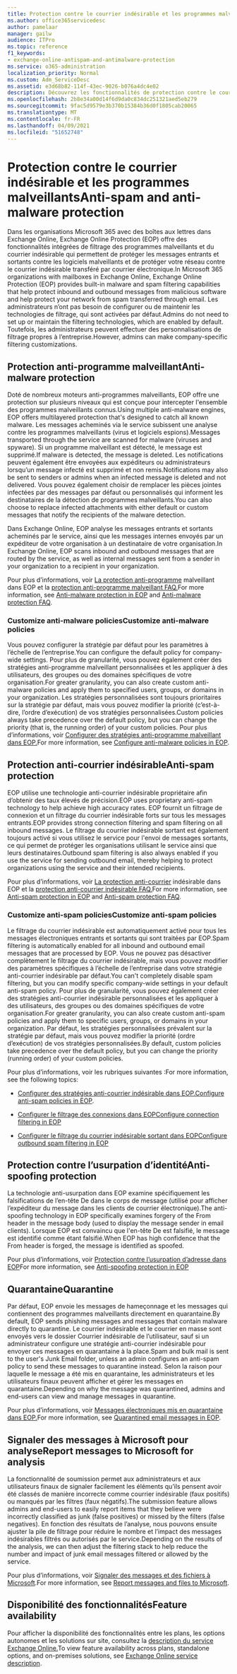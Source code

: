 ```yaml
---
title: Protection contre le courrier indésirable et les programmes malveillants
ms.author: office365servicedesc
author: pamelaar
manager: gailw
audience: ITPro
ms.topic: reference
f1_keywords:
- exchange-online-antispam-and-antimalware-protection
ms.service: o365-administration
localization_priority: Normal
ms.custom: Adm_ServiceDesc
ms.assetid: e3d68b82-114f-43ec-9026-b076a4dc4e02
description: Découvrez les fonctionnalités de protection contre le courrier indésirable et les programmes malveillants disponibles dans les organisations Microsoft 365 avec des boîtes aux lettres Exchange Online.
ms.openlocfilehash: 2b8e34a00d14f6d9da0c834dc251321aed5eb279
ms.sourcegitcommit: 9fac5d9579e3b370b15384b36d0f1805cab20065
ms.translationtype: MT
ms.contentlocale: fr-FR
ms.lasthandoff: 04/09/2021
ms.locfileid: "51652748"
---
```

# <a name="anti-spam-and-anti-malware-protection"></a><span data-ttu-id="1074d-103">Protection contre le courrier indésirable et les programmes malveillants</span><span class="sxs-lookup"><span data-stu-id="1074d-103">Anti-spam and anti-malware protection</span></span>

<span data-ttu-id="1074d-104">Dans les organisations Microsoft 365 avec des boîtes aux lettres dans Exchange Online, Exchange Online Protection (EOP) offre des fonctionnalités intégrées de filtrage des programmes malveillants et du courrier indésirable qui permettent de protéger les messages entrants et sortants contre les logiciels malveillants et de protéger votre réseau contre le courrier indésirable transféré par courrier électronique.</span><span class="sxs-lookup"><span data-stu-id="1074d-104">In Microsoft 365 organizations with mailboxes in Exchange Online, Exchange Online Protection (EOP) provides built-in malware and spam filtering capabilities that help protect inbound and outbound messages from malicious software and help protect your network from spam transferred through email.</span></span> <span data-ttu-id="1074d-105">Les administrateurs n’ont pas besoin de configurer ou de maintenir les technologies de filtrage, qui sont activées par défaut.</span><span class="sxs-lookup"><span data-stu-id="1074d-105">Admins do not need to set up or maintain the filtering technologies, which are enabled by default.</span></span> <span data-ttu-id="1074d-106">Toutefois, les administrateurs peuvent effectuer des personnalisations de filtrage propres à l’entreprise.</span><span class="sxs-lookup"><span data-stu-id="1074d-106">However, admins can make company-specific filtering customizations.</span></span>

## <a name="anti-malware-protection"></a><span data-ttu-id="1074d-107">Protection anti-programme malveillant</span><span class="sxs-lookup"><span data-stu-id="1074d-107">Anti-malware protection</span></span>

<span data-ttu-id="1074d-108">Doté de nombreux moteurs anti-programmes malveillants, EOP offre une protection sur plusieurs niveaux qui est conçue pour intercepter l'ensemble des programmes malveillants connus.</span><span class="sxs-lookup"><span data-stu-id="1074d-108">Using multiple anti-malware engines, EOP offers multilayered protection that's designed to catch all known malware.</span></span> <span data-ttu-id="1074d-109">Les messages acheminés via le service subissent une analyse contre les programmes malveillants (virus et logiciels espions).</span><span class="sxs-lookup"><span data-stu-id="1074d-109">Messages transported through the service are scanned for malware (viruses and spyware).</span></span> <span data-ttu-id="1074d-110">Si un programme malveillant est détecté, le message est supprimé.</span><span class="sxs-lookup"><span data-stu-id="1074d-110">If malware is detected, the message is deleted.</span></span> <span data-ttu-id="1074d-111">Les notifications peuvent également être envoyées aux expéditeurs ou administrateurs lorsqu’un message infecté est supprimé et non remis.</span><span class="sxs-lookup"><span data-stu-id="1074d-111">Notifications may also be sent to senders or admins when an infected message is deleted and not delivered.</span></span> <span data-ttu-id="1074d-112">Vous pouvez également choisir de remplacer les pièces jointes infectées par des messages par défaut ou personnalisés qui informent les destinataires de la détection de programmes malveillants.</span><span class="sxs-lookup"><span data-stu-id="1074d-112">You can also choose to replace infected attachments with either default or custom messages that notify the recipients of the malware detection.</span></span>

<span data-ttu-id="1074d-113">Dans Exchange Online, EOP analyse les messages entrants et sortants acheminés par le service, ainsi que les messages internes envoyés par un expéditeur de votre organisation à un destinataire de votre organisation.</span><span class="sxs-lookup"><span data-stu-id="1074d-113">In Exchange Online, EOP scans inbound and outbound messages that are routed by the service, as well as internal messages sent from a sender in your organization to a recipient in your organization.</span></span>

<span data-ttu-id="1074d-114">Pour plus d’informations, voir [La protection anti-programme](/microsoft-365/security/office-365-security/anti-malware-protection) malveillant dans EOP et la [protection anti-programme malveillant FAQ.](/microsoft-365/security/office-365-security/anti-malware-protection-faq-eop)</span><span class="sxs-lookup"><span data-stu-id="1074d-114">For more information, see [Anti-malware protection in EOP](/microsoft-365/security/office-365-security/anti-malware-protection) and [Anti-malware protection FAQ](/microsoft-365/security/office-365-security/anti-malware-protection-faq-eop).</span></span>

### <a name="customize-anti-malware-policies"></a><span data-ttu-id="1074d-115">Customize anti-malware policies</span><span class="sxs-lookup"><span data-stu-id="1074d-115">Customize anti-malware policies</span></span>

<span data-ttu-id="1074d-116">Vous pouvez configurer la stratégie par défaut pour les paramètres à l’échelle de l’entreprise.</span><span class="sxs-lookup"><span data-stu-id="1074d-116">You can configure the default policy for company-wide settings.</span></span> <span data-ttu-id="1074d-117">Pour plus de granularité, vous pouvez également créer des stratégies anti-programme malveillant personnalisées et les appliquer à des utilisateurs, des groupes ou des domaines spécifiques de votre organisation.</span><span class="sxs-lookup"><span data-stu-id="1074d-117">For greater granularity, you can also create custom anti-malware policies and apply them to specified users, groups, or domains in your organization.</span></span> <span data-ttu-id="1074d-118">Les stratégies personnalisées sont toujours prioritaires sur la stratégie par défaut, mais vous pouvez modifier la priorité (c’est-à-dire, l’ordre d’exécution) de vos stratégies personnalisées.</span><span class="sxs-lookup"><span data-stu-id="1074d-118">Custom policies always take precedence over the default policy, but you can change the priority (that is, the running order) of your custom policies.</span></span> <span data-ttu-id="1074d-119">Pour plus d’informations, voir [Configurer des stratégies anti-programme malveillant dans EOP.](/microsoft-365/security/office-365-security/configure-anti-malware-policies)</span><span class="sxs-lookup"><span data-stu-id="1074d-119">For more information, see [Configure anti-malware policies in EOP](/microsoft-365/security/office-365-security/configure-anti-malware-policies).</span></span>

## <a name="anti-spam-protection"></a><span data-ttu-id="1074d-120">Protection anti-courrier indésirable</span><span class="sxs-lookup"><span data-stu-id="1074d-120">Anti-spam protection</span></span>

<span data-ttu-id="1074d-121">EOP utilise une technologie anti-courrier indésirable propriétaire afin d’obtenir des taux élevés de précision.</span><span class="sxs-lookup"><span data-stu-id="1074d-121">EOP uses proprietary anti-spam technology to help achieve high accuracy rates.</span></span> <span data-ttu-id="1074d-122">EOP fournit un filtrage de connexion et un filtrage du courrier indésirable forts sur tous les messages entrants.</span><span class="sxs-lookup"><span data-stu-id="1074d-122">EOP provides strong connection filtering and spam filtering on all inbound messages.</span></span> <span data-ttu-id="1074d-123">Le filtrage du courrier indésirable sortant est également toujours activé si vous utilisez le service pour l'envoi de messages sortants, ce qui permet de protéger les organisations utilisant le service ainsi que leurs destinataires.</span><span class="sxs-lookup"><span data-stu-id="1074d-123">Outbound spam filtering is also always enabled if you use the service for sending outbound email, thereby helping to protect organizations using the service and their intended recipients.</span></span>

<span data-ttu-id="1074d-124">Pour plus d’informations, voir [La protection anti-courrier](/microsoft-365/security/office-365-security/anti-spam-protection) indésirable dans EOP et la [protection anti-courrier indésirable FAQ.](/microsoft-365/security/office-365-security/anti-spam-protection-faq)</span><span class="sxs-lookup"><span data-stu-id="1074d-124">For more information, see [Anti-spam protection in EOP](/microsoft-365/security/office-365-security/anti-spam-protection) and [Anti-spam protection FAQ](/microsoft-365/security/office-365-security/anti-spam-protection-faq).</span></span>

### <a name="customize-anti-spam-policies"></a><span data-ttu-id="1074d-125">Customize anti-spam policies</span><span class="sxs-lookup"><span data-stu-id="1074d-125">Customize anti-spam policies</span></span>

<span data-ttu-id="1074d-126">Le filtrage du courrier indésirable est automatiquement activé pour tous les messages électroniques entrants et sortants qui sont traitées par EOP.</span><span class="sxs-lookup"><span data-stu-id="1074d-126">Spam filtering is automatically enabled for all inbound and outbound email messages that are processed by EOP.</span></span> <span data-ttu-id="1074d-127">Vous ne pouvez pas désactiver complètement le filtrage du courrier indésirable, mais vous pouvez modifier des paramètres spécifiques à l’échelle de l’entreprise dans votre stratégie anti-courrier indésirable par défaut.</span><span class="sxs-lookup"><span data-stu-id="1074d-127">You can't completely disable spam filtering, but you can modify specific company-wide settings in your default anti-spam policy.</span></span> <span data-ttu-id="1074d-128">Pour plus de granularité, vous pouvez également créer des stratégies anti-courrier indésirable personnalisées et les appliquer à des utilisateurs, des groupes ou des domaines spécifiques de votre organisation.</span><span class="sxs-lookup"><span data-stu-id="1074d-128">For greater granularity, you can also create custom anti-spam policies and apply them to specific users, groups, or domains in your organization.</span></span> <span data-ttu-id="1074d-129">Par défaut, les stratégies personnalisées prévalent sur la stratégie par défaut, mais vous pouvez modifier la priorité (ordre d’exécution) de vos stratégies personnalisées.</span><span class="sxs-lookup"><span data-stu-id="1074d-129">By default, custom policies take precedence over the default policy, but you can change the priority (running order) of your custom policies.</span></span>

<span data-ttu-id="1074d-130">Pour plus d’informations, voir les rubriques suivantes :</span><span class="sxs-lookup"><span data-stu-id="1074d-130">For more information, see the following topics:</span></span>

- <span data-ttu-id="1074d-131">[Configurer des stratégies anti-courrier indésirable dans EOP.](/microsoft-365/security/office-365-security/configure-your-spam-filter-policies)</span><span class="sxs-lookup"><span data-stu-id="1074d-131">[Configure anti-spam policies in EOP](/microsoft-365/security/office-365-security/configure-your-spam-filter-policies).</span></span>

- [<span data-ttu-id="1074d-132">Configurer le filtrage des connexions dans EOP</span><span class="sxs-lookup"><span data-stu-id="1074d-132">Configure connection filtering in EOP</span></span>](/microsoft-365/security/office-365-security/configure-the-connection-filter-policy)

- [<span data-ttu-id="1074d-133">Configurer le filtrage du courrier indésirable sortant dans EOP</span><span class="sxs-lookup"><span data-stu-id="1074d-133">Configure outbound spam filtering in EOP</span></span>](/microsoft-365/security/office-365-security/configure-the-outbound-spam-policy)

## <a name="anti-spoofing-protection"></a><span data-ttu-id="1074d-134">Protection contre l’usurpation d’identité</span><span class="sxs-lookup"><span data-stu-id="1074d-134">Anti-spoofing protection</span></span>

<span data-ttu-id="1074d-135">La technologie anti-usurpation dans EOP examine spécifiquement les falsifications de l’en-tête De dans le corps de message (utilisé pour afficher l’expéditeur du message dans les clients de courrier électronique).</span><span class="sxs-lookup"><span data-stu-id="1074d-135">The anti-spoofing technology in EOP specifically examines forgery of the From header in the message body (used to display the message sender in email clients).</span></span> <span data-ttu-id="1074d-136">Lorsque EOP est convaincu que l'en-tête De est falsifié, le message est identifié comme étant falsifié.</span><span class="sxs-lookup"><span data-stu-id="1074d-136">When EOP has high confidence that the From header is forged, the message is identified as spoofed.</span></span>

<span data-ttu-id="1074d-137">Pour plus d’informations, voir [Protection contre l’usurpation d’adresse dans EOP](/microsoft-365/security/office-365-security/anti-spoofing-protection)</span><span class="sxs-lookup"><span data-stu-id="1074d-137">For more information, see [Anti-spoofing protection in EOP](/microsoft-365/security/office-365-security/anti-spoofing-protection)</span></span>

## <a name="quarantine"></a><span data-ttu-id="1074d-138">Quarantaine</span><span class="sxs-lookup"><span data-stu-id="1074d-138">Quarantine</span></span>

<span data-ttu-id="1074d-139">Par défaut, EOP envoie les messages de hameçonnage et les messages qui contiennent des programmes malveillants directement en quarantaine.</span><span class="sxs-lookup"><span data-stu-id="1074d-139">By default, EOP sends phishing messages and messages that contain malware directly to quarantine.</span></span> <span data-ttu-id="1074d-140">Le courrier indésirable et le courrier en masse sont envoyés vers le dossier Courrier indésirable de l’utilisateur, sauf si un administrateur configure une stratégie anti-courrier indésirable pour envoyer ces messages en quarantaine à la place.</span><span class="sxs-lookup"><span data-stu-id="1074d-140">Spam and bulk mail is sent to the user's Junk Email folder, unless an admin configures an anti-spam policy to send these messages to quarantine instead.</span></span> <span data-ttu-id="1074d-141">Selon la raison pour laquelle le message a été mis en quarantaine, les administrateurs et les utilisateurs finaux peuvent afficher et gérer les messages en quarantaine.</span><span class="sxs-lookup"><span data-stu-id="1074d-141">Depending on why the message was quarantined, admins and end-users can view and manage messages in quarantine.</span></span>

<span data-ttu-id="1074d-142">Pour plus d’informations, voir [Messages électroniques mis en quarantaine dans EOP.](/microsoft-365/security/office-365-security/quarantine-email-messages)</span><span class="sxs-lookup"><span data-stu-id="1074d-142">For more information, see [Quarantined email messages in EOP](/microsoft-365/security/office-365-security/quarantine-email-messages).</span></span>

## <a name="report-messages-to-microsoft-for-analysis"></a><span data-ttu-id="1074d-143">Signaler des messages à Microsoft pour analyse</span><span class="sxs-lookup"><span data-stu-id="1074d-143">Report messages to Microsoft for analysis</span></span>

<span data-ttu-id="1074d-144">La fonctionnalité de soumission permet aux administrateurs et aux utilisateurs finaux de signaler facilement les éléments qu’ils pensent avoir été classés de manière incorrecte comme courrier indésirable (faux positifs) ou manqués par les filtres (faux négatifs).</span><span class="sxs-lookup"><span data-stu-id="1074d-144">The submission feature allows admins and end-users to easily report items that they believe were incorrectly classified as junk (false positives) or missed by the filters (false negatives).</span></span> <span data-ttu-id="1074d-145">En fonction des résultats de l’analyse, nous pouvons ensuite ajuster la pile de filtrage pour réduire le nombre et l’impact des messages indésirables filtrés ou autorisés par le service.</span><span class="sxs-lookup"><span data-stu-id="1074d-145">Depending on the results of the analysis, we can then adjust the filtering stack to help reduce the number and impact of junk email messages filtered or allowed by the service.</span></span>

<span data-ttu-id="1074d-146">Pour plus d’informations, voir [Signaler des messages et des fichiers à Microsoft](/microsoft-365/security/office-365-security/report-junk-email-messages-to-microsoft).</span><span class="sxs-lookup"><span data-stu-id="1074d-146">For more information, see [Report messages and files to Microsoft](/microsoft-365/security/office-365-security/report-junk-email-messages-to-microsoft).</span></span>

## <a name="feature-availability"></a><span data-ttu-id="1074d-147">Disponibilité des fonctionnalités</span><span class="sxs-lookup"><span data-stu-id="1074d-147">Feature availability</span></span>

<span data-ttu-id="1074d-148">Pour afficher la disponibilité des fonctionnalités entre les plans, les options autonomes et les solutions sur site, consultez la [description du service Exchange Online.](exchange-online-service-description.md)</span><span class="sxs-lookup"><span data-stu-id="1074d-148">To view feature availability across plans, standalone options, and on-premises solutions, see [Exchange Online service description](exchange-online-service-description.md).</span></span>